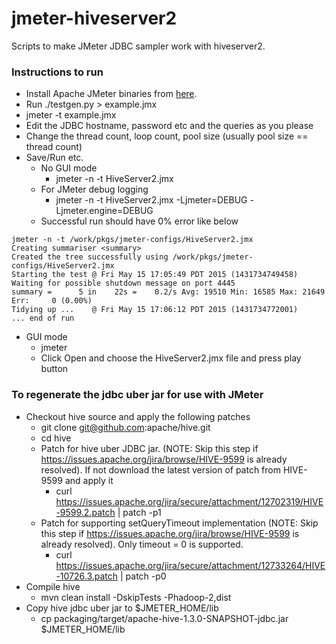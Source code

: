 # jmeter-hiveserver2
Scripts to make JMeter JDBC sampler work with hiveserver2.

### Instructions to run
- Install Apache JMeter binaries from [here].
- Run ./testgen.py > example.jmx
- jmeter -t example.jmx
- Edit the JDBC hostname, password etc and the queries as you please
- Change the thread count, loop count, pool size (usually pool size == thread count)
- Save/Run etc.
  - No GUI mode
    - jmeter -n -t HiveServer2.jmx
  - For JMeter debug logging
    - jmeter -n -t HiveServer2.jmx -Ljmeter=DEBUG -Ljmeter.engine=DEBUG
  - Successful run should have 0% error like below
```
jmeter -n -t /work/pkgs/jmeter-configs/HiveServer2.jmx
Creating summariser <summary>
Created the tree successfully using /work/pkgs/jmeter-configs/HiveServer2.jmx
Starting the test @ Fri May 15 17:05:49 PDT 2015 (1431734749458)
Waiting for possible shutdown message on port 4445
summary =      5 in    22s =    0.2/s Avg: 19510 Min: 16585 Max: 21649 Err:     0 (0.00%)
Tidying up ...    @ Fri May 15 17:06:12 PDT 2015 (1431734772001)
... end of run
```
  - GUI mode
    - jmeter
    - Click Open and choose the HiveServer2.jmx file and press play button

[here]:http://jmeter.apache.org/download_jmeter.cgi

### To regenerate the jdbc uber jar for use with JMeter
- Checkout hive source and apply the following patches
  - git clone git@github.com:apache/hive.git
  - cd hive
  - Patch for hive uber JDBC jar. (NOTE: Skip this step if https://issues.apache.org/jira/browse/HIVE-9599 is already resolved). If not download the latest version of patch from HIVE-9599 and apply it
    -  curl https://issues.apache.org/jira/secure/attachment/12702319/HIVE-9599.2.patch | patch -p1
  - Patch for supporting setQueryTimeout implementation (NOTE: Skip this step if https://issues.apache.org/jira/browse/HIVE-9599 is already resolved). Only timeout = 0 is supported.
    - curl https://issues.apache.org/jira/secure/attachment/12733264/HIVE-10726.3.patch | patch -p0
- Compile hive
  - mvn clean install -DskipTests -Phadoop-2,dist
- Copy hive jdbc uber jar to $JMETER_HOME/lib
  - cp packaging/target/apache-hive-1.3.0-SNAPSHOT-jdbc.jar $JMETER_HOME/lib
